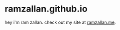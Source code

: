 # ramzallan.github.io

hey i'm ram zallan. check out my site at [ramzallan.me](http://ramzallan.me). 
